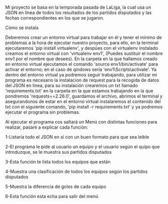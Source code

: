 Mi proyecto se basa en la temporada pasada de LaLiga, la cual usa un JSON en línea de todos los resultados de los partidos disputados y las fechas correspondientes en los que se jugaron.

Cómo se instala

Deberemos crear un entorno virtual para trabajar en él y tener el mínimo de problemas a la hora de ejecutar nuestro proyecto, para ello, en la terminal ejecutaremos 'pip install virtualenv', y despúes con el virtualenv instalado creamos el entorno virtual con 'virtualenv env1', (Puedes sustituir el nombre env1 por el nombre que desees). En la carpeta en la que hallamos creado en entorno virtual ejecutamos el comando 'source env1/bin/activate' para activar el entorno; en el caso de qindows sería 'env1\Scripts\activate'.
Ya dentro del entorno virtual ya podremos seguir trabajando, para utilizar mi programa es necesario la instalacion de request para la recogida de datos del JSON en línea, para su instalación crearemos un txt llamado 'requirements.txt' en la carpeta en la que estamos trabajando en la que pondremos 'requests==2.26.0', guardamos el archivo, abrimos el terminal y asegurandonos de estar en el entorno virtual instalaremos el contenido del txt con el siguiente comando, 'pip install -r requirements.txt' y ya podremos ejecutar el programa sin problemas.

Al ejecutar el programa cos saltará un Menú con distintas funciones para realizar, pasaré a explicar cada función:

1-Listaría todo el JSON en sí con un buen formato para que sea leíble

2-El programa le pide al usuario un equipo y el usuario según el quipo que introduzque, se le muestra sus partidos disputados

3-Esta función te lista todos los equipos que están

4-Muestra una clasificación de todos los equipos según los partidos disputados

5-Muestra la diferencia de goles de cada equipo

6-Esta función esta echa para salir del menú

